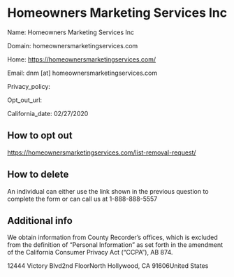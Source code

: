 
# Homeowners Marketing Services Inc

Name: Homeowners Marketing Services Inc

Domain: homeownersmarketingservices.com

Home: https://homeownersmarketingservices.com/

Email: dnm [at] homeownersmarketingservices.com

Privacy_policy: 

Opt_out_url: 

California_date: 02/27/2020



## How to opt out

https://homeownersmarketingservices.com/list-removal-request/

## How to delete

An individual can either use the link shown in the previous question to complete the form or can call us at 1-888-888-5557

## Additional info

We obtain information from County Recorder’s offices, which is excluded from the definition of “Personal Information” as set forth in the amendment of the California Consumer Privacy Act (“CCPA”), AB 874.

12444 Victory Blvd2nd FloorNorth Hollywood, CA 91606United States

